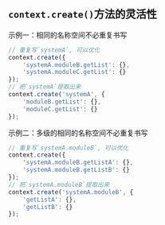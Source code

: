 ## `context.create()`方法的灵活性

示例一：相同的名称空间不必重复书写

```js
// 重复写`systemA`, 可以优化
context.create({
    'systemA.moduleB.getList': {},
    'systemA.moduleC.getList': {}
});
// 把`systemA`提取出来
context.create('systemA', {
    'moduleB.getList': {},
    'moduleC.getList': {}
});
```

示例二：多级的相同的名称空间不必重复书写

```js
// 重复写`systemA.moduleB`, 可以优化
context.create({
    'systemA.moduleB.getListA': {},
    'systemA.moduleB.getListB': {}
});
// 把`systemA.moduleB`提取出来
context.create('systemA.moduleB', {
    'getListA': {},
    'getListB': {}
});
```
